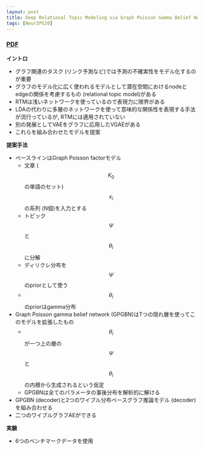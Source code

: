 ```yaml
---
layout: post
title: Deep Relational Topic Modeling via Graph Poisson Gamma Belief Network 
tags: [NeurIPS20]
---
```


### [PDF](https://proceedings.neurips.cc/paper/2020/hash/05ee45de8d877c3949760a94fa691533-Abstract.html)
**イントロ**
- グラフ関連のタスク (リンク予測など)では予測の不確実性をモデル化するのが重要
- グラフのモデル化に広く使われるモデルとして潜在空間におけるnodeとedgeの関係を考慮するもの (relational topic model)がある
- RTMは浅いネットワークを使っているので表現力に限界がある
- LDAの代わりに多層のネットワークを使って意味的な関係性を表現する手法が流行っているが, RTMには適用されていない
- 別の発展としてVAEをグラフに応用したVGAEがある
- これらを組み合わせたモデルを提案

**提案手法**
- ベースラインはGraph Poisson factorモデル
  - 文章 ($$K_0$$の単語のセット) $$x_i$$の系列 (N個)を入力とする
  - トピック$$\Psi$$と$$\theta_i$$に分解
  - ディリクレ分布を$$\Psi$$のpriorとして使う
  - $$\theta_i$$のpriorはgamma分布
- Graph Poisson gamma belief network (GPGBN)はTつの隠れ層を使ってこのモデルを拡張したもの
  - $$\theta_i$$が一つ上の層の$$\Psi$$と$$\theta_i$$の内積から生成されるという仮定
  - GPGBNは全てのパラメータの事後分布を解析的に解ける
- GPGBN (decoder)と2つのワイブル分布ベースグラフ推論モデル (decoder)を組み合わせる 
- 二つのワイブルグラフAEができる

**実験**
- 6つのベンチマークデータを使用


